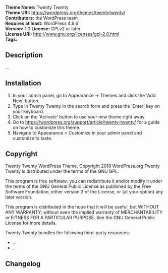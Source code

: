 **Theme Name:** Twenty Twenty  
**Theme URI:** https://wordpress.org/themes/twentytwenty/  
**Contributors:** the WordPress team  
**Requires at least:** WordPress 4.9.6  
**Version:** 1.0
**License:** GPLv2 or later  
**License URI:** http://www.gnu.org/licenses/gpl-2.0.html  
**Tags:** 

## Description

...

## Installation

1. In your admin panel, go to Appearance -> Themes and click the 'Add New' button.
2. Type in Twenty Twenty in the search form and press the 'Enter' key on your keyboard.
3. Click on the 'Activate' button to use your new theme right away.
4. Go to https://wordpress.org/support/article/twenty-twenty/ for a guide on how to customize this theme.
5. Navigate to Appearance > Customize in your admin panel and customize to taste.

## Copyright

Twenty Twenty WordPress Theme, Copyright 2018 WordPress.org
Twenty Twenty is distributed under the terms of the GNU GPL.

This program is free software: you can redistribute it and/or modify
it under the terms of the GNU General Public License as published by
the Free Software Foundation, either version 2 of the License, or
(at your option) any later version.

This program is distributed in the hope that it will be useful,
but WITHOUT ANY WARRANTY; without even the implied warranty of
MERCHANTABILITY or FITNESS FOR A PARTICULAR PURPOSE. See the
GNU General Public License for more details.

Twenty Twenty bundles the following third-party resources:

- ...
- ...

## Changelog
